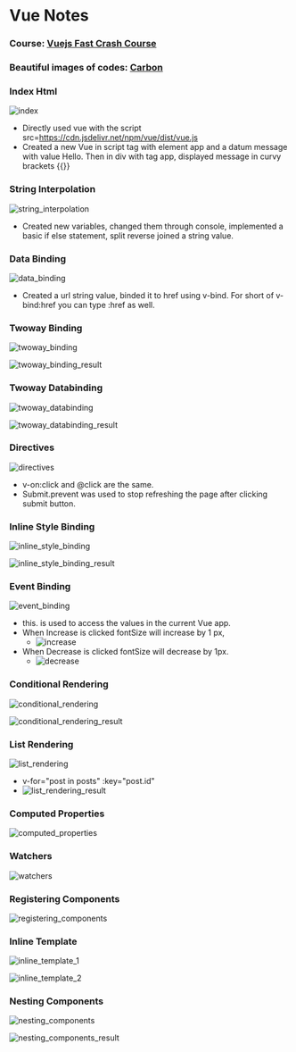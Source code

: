# Vue Notes

### Course: [Vuejs Fast Crash Course](https://www.udemy.com/course/vuejs-fast-crash-course/)
### Beautiful images of codes: [Carbon](https://carbon.now.sh/)

### Index Html

![index](https://user-images.githubusercontent.com/46112568/205897404-94c08614-7159-47ba-aa38-372ed1c6a21f.png)

- Directly used vue with the script src=https://cdn.jsdelivr.net/npm/vue/dist/vue.js
- Created a new Vue in script tag with element app and a datum message with value Hello. Then in div with tag app, displayed message in curvy brackets {{}}

### String Interpolation

![string_interpolation](https://user-images.githubusercontent.com/46112568/205897955-c6f52aa5-5503-4550-905a-aeab520c0961.png)

- Created new variables, changed them through console, implemented a basic if else statement, split reverse joined a string value.

### Data Binding

![data_binding](https://user-images.githubusercontent.com/46112568/205898446-d4529545-b81a-4885-9915-13d6221bf2da.png)

- Created a url string value, binded it to href using v-bind. For short of v-bind:href you can type :href as well.

### Twoway Binding

![twoway_binding](https://user-images.githubusercontent.com/46112568/205898649-356d970c-6568-4e34-be04-56310baea567.png)

![twoway_binding_result](https://user-images.githubusercontent.com/46112568/205898702-eb0bfc12-cfba-43f8-b090-93c1b4a45f35.png)

### Twoway Databinding 

![twoway_databinding](https://user-images.githubusercontent.com/46112568/205898877-0fb0bb29-039a-45c5-ac01-9ad5303bd373.png)

![twoway_databinding_result](https://user-images.githubusercontent.com/46112568/205898928-bfbf855e-92d5-4084-961a-93d91bc4daed.png)

### Directives

![directives](https://user-images.githubusercontent.com/46112568/205899218-9326b42e-ff62-40cf-a495-f8f8feeec205.png)

- v-on:click and @click are the same.
- Submit.prevent was used to stop refreshing the page after clicking submit button.

### Inline Style Binding

![inline_style_binding](https://user-images.githubusercontent.com/46112568/205899493-fe2b3ffc-a567-4a02-a2ee-83408dae2ccc.png)

![inline_style_binding_result](https://user-images.githubusercontent.com/46112568/205899520-24587ca6-7b4b-4ffa-8bac-aab6d8db5e70.png)


### Event Binding

![event_binding](https://user-images.githubusercontent.com/46112568/205899824-d623de3c-c62a-4a94-b75b-cf76e1b2b9ee.png)

- this. is used to access the values in the current Vue app.
- When Increase is clicked fontSize will increase by 1 px,
  - ![increase](https://user-images.githubusercontent.com/46112568/205899866-7318e233-3c9f-4e1f-9583-58922addf7e1.png)
- When Decrease is clicked fontSize will decrease by 1px.
  - ![decrease](https://user-images.githubusercontent.com/46112568/205899899-121c756c-2f39-4011-aed2-ec44e0975d81.png)

### Conditional Rendering

![conditional_rendering](https://user-images.githubusercontent.com/46112568/205900058-81c1a7fe-92d7-45c4-8a34-56243036f2e8.png)

![conditional_rendering_result](https://user-images.githubusercontent.com/46112568/205900095-aeecb36e-4a3a-4d4a-9e9d-13915af8150f.png)

### List Rendering

![list_rendering](https://user-images.githubusercontent.com/46112568/205900340-5b2c893a-6e73-45f9-833d-9cbfd6db8711.png)

- v-for="post in posts" :key="post.id"
 - ![list_rendering_result](https://user-images.githubusercontent.com/46112568/205900425-aa2f374a-a61e-4f44-bbf2-6ccbfa7460f0.png)

### Computed Properties

![computed_properties](https://user-images.githubusercontent.com/46112568/205900575-d3e94f79-e026-410c-876f-41084644182b.png)

### Watchers

![watchers](https://user-images.githubusercontent.com/46112568/205900944-635e7aa3-062d-42a0-a742-f51f01acb297.png)

### Registering Components

![registering_components](https://user-images.githubusercontent.com/46112568/205901064-0c76787c-659b-4e14-9ba4-8a386f27b23a.png)

### Inline Template

![inline_template_1](https://user-images.githubusercontent.com/46112568/205901310-746c9a43-9ba2-46cb-baef-edd2ee9aadb9.png)

![inline_template_2](https://user-images.githubusercontent.com/46112568/205901335-b6fa988e-0a99-4a22-8565-24630b295462.png)

### Nesting Components

![nesting_components](https://user-images.githubusercontent.com/46112568/205901474-bfb1e342-8e86-4191-a7e8-e6b77e2c3ae4.png)

![nesting_components_result](https://user-images.githubusercontent.com/46112568/205901534-491ed3b8-96a2-4fc3-ac9a-6e2a448b063e.png)

